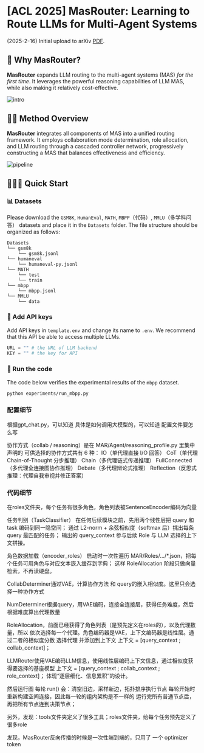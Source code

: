 # [ACL 2025] MasRouter: Learning to Route LLMs for Multi-Agent Systems

 (2025-2-16) Initial upload to arXiv [PDF](https://arxiv.org/abs/2502.11133).


## 🤔 Why MasRouter?

**MasRouter** expands LLM routing to the multi-agent systems (MAS) *for the first time*. It leverages the powerful reasoning capabilities of LLM MAS, while also making it relatively cost-effective.

![intro](assets/intro.png)

## 👋🏻 Method Overview

**MasRouter** integrates all components of MAS into a unified routing framework. It employs collaboration mode determination, role allocation, and LLM routing through a cascaded controller network, progressively constructing a MAS that balances effectiveness and efficiency.

![pipeline](assets/pipeline.png)

## 🏃‍♂️‍➡️ Quick Start

### 📊 Datasets

Please download the  `GSM8K`,  `HumanEval`, `MATH`, `MBPP`（代码）, `MMLU`（多学科问答） datasets and place it in the `Datasets` folder. The file structure should be organized as follows:
```
Datasets
└── gsm8k
    └── gsm8k.jsonl
└── humaneval
    └── humaneval-py.jsonl
└── MATH
    └── test
    └── train
└── mbpp
    └── mbpp.jsonl
└── MMLU
    └── data
```

### 🔑 Add API keys

Add API keys in `template.env` and change its name to `.env`. We recommend that this API be able to access multiple LLMs.
```python
URL = "" # the URL of LLM backend
KEY = "" # the key for API
```

### 🐹 Run the code

The code below verifies the experimental results of the `mbpp` dataset.

```bash
python experiments/run_mbpp.py
```

### 配置细节

根据gpt_chat.py，可以知道 具体是如何调用大模型的，可以知道 配置文件要怎么写

协作方式（collab / reasoning）是在 MAR/Agent/reasoning_profile.py 里集中声明的
可供选择的协作方式共有 6 种：
IO（单代理直接 I/O 回答）
CoT（单代理 Chain-of-Thought 分步推理）
Chain（多代理链式传递推理）
FullConnected（多代理全连接图协作推理）
Debate（多代理辩论式推理）
Reflection（反思式推理：代理自我审视并修正答案）

### 代码细节

在roles文件夹，每个任务有很多角色，角色列表被SentenceEncoder编码为向量

任务判别（TaskClassifier）
在任何后续模块之前，先用两个线性层把 query 和 task 编码到同一隐空间；
通过 L2-norm + 余弦相似度（softmax 后）挑出每条 query 最匹配的任务；
输出的 query_context 参与后续 Role 与 LLM 选择的上下文拼接。

角色数据加载（encoder_roles）
启动时一次性遍历 MAR/Roles/…/*.json，把每个任务可用角色与对应文本嵌入缓存到字典；
这样 RoleAllocation 阶段只做向量检索，不再读硬盘。

CollabDeterminer通过VAE，计算协作方法 和 query的嵌入相似度。这里只会选择一种协作方式

NumDeterminer根据query，用VAE编码，连接全连接层，获得任务难度，然后根据难度算出代理数量

RoleAllocation，前面已经获得了角色列表（是预先定义在roles的），以及代理数量，所以 依次选择每一个代理。角色编码器是VAE，上下文编码器是线性层。通过二者的相似度分数 选择代理 并添加到上下文
上下文 = [query_context ; collab_context]；

LLMRouter使用VAE编码LLM信息，使用线性层编码上下文信息，通过相似度获得要选择的基座模型
上下文 = [query_context ; collab_context ; role_context]；
体现“逐层细化、信息累积”的设计。

然后运行图
每轮 run() 会：清空旧边，采样新边，拓扑排序执行节点
每轮开始时重新构建空间连接，因此每一轮的组内架构是不一样的
运行完所有普通节点后，再把所有节点连到决策节点；

另外，发现：tools文件夹定义了很多工具；roles文件夹，给每个任务预先定义了很多role

发现，MasRouter反向传播的时候是一次性端到端的，只用了 一个 optimizer
token 

